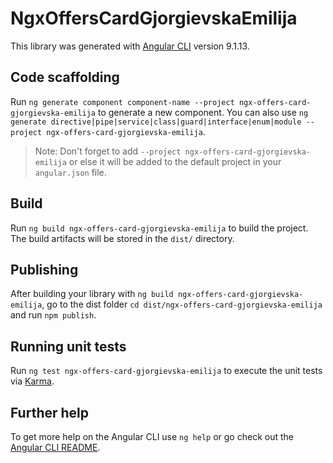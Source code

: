 # NgxOffersCardGjorgievskaEmilija

This library was generated with [Angular CLI](https://github.com/angular/angular-cli) version 9.1.13.

## Code scaffolding

Run `ng generate component component-name --project ngx-offers-card-gjorgievska-emilija` to generate a new component. You can also use `ng generate directive|pipe|service|class|guard|interface|enum|module --project ngx-offers-card-gjorgievska-emilija`.
> Note: Don't forget to add `--project ngx-offers-card-gjorgievska-emilija` or else it will be added to the default project in your `angular.json` file. 

## Build

Run `ng build ngx-offers-card-gjorgievska-emilija` to build the project. The build artifacts will be stored in the `dist/` directory.

## Publishing

After building your library with `ng build ngx-offers-card-gjorgievska-emilija`, go to the dist folder `cd dist/ngx-offers-card-gjorgievska-emilija` and run `npm publish`.

## Running unit tests

Run `ng test ngx-offers-card-gjorgievska-emilija` to execute the unit tests via [Karma](https://karma-runner.github.io).

## Further help

To get more help on the Angular CLI use `ng help` or go check out the [Angular CLI README](https://github.com/angular/angular-cli/blob/master/README.md).
